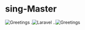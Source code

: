 # sing-Master
![Greetings](https://github.com/DevCleverton/sing-Master/workflows/Greetings/badge.svg) .![Laravel](https://github.com/DevCleverton/sing-Master/workflows/Laravel/badge.svg) ..![Greetings](https://github.com/DevCleverton/sing-Master/workflows/Greetings/badge.svg?branch=master&event=project_column) 
